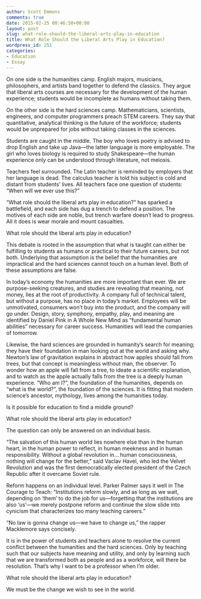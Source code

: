 ```yaml
---
author: Scott Emmons
comments: true
date: 2015-02-25 00:46:50+00:00
layout: post
slug: what-role-should-the-liberal-arts-play-in-education
title: What Role Should the Liberal Arts Play in Education?
wordpress_id: 251
categories:
- Education
- Essay
---
```


On one side is the humanities camp. English majors, musicians, philosophers, and artists band together to defend the classics. They argue that liberal arts courses are necessary for the development of the human experience; students would be incomplete as humans without taking them.

On the other side is the hard sciences camp. Mathematicians, scientists, engineers, and computer programmers preach STEM careers. They say that quantitative, analytical thinking is the future of the workforce; students would be unprepared for jobs without taking classes in the sciences.

Students are caught in the middle. The boy who loves poetry is advised to drop English and take up Java—the latter language is more employable. The girl who loves biology is required to study Shakespeare—the human experience only can be understood through literature, not meiosis.

Teachers feel surrounded. The Latin teacher is reminded by employers that her language is dead. The calculus teacher is told his subject is cold and distant from students’ lives. All teachers face one question of students: “When will we ever use this?”

“What role should the liberal arts play in education?” has sparked a battlefield, and each side has dug a trench to defend a position. The motives of each side are noble, but trench warfare doesn’t lead to progress. All it does is wear morale and mount casualties.

What role should the liberal arts play in education?

This debate is rooted in the assumption that what is taught can either be fulfilling to students as humans or practical to their future careers, but not both. Underlying that assumption is the belief that the humanities are impractical and the hard sciences cannot touch on a human level. Both of these assumptions are false.

In today’s economy the humanities are more important than ever. We are purpose-seeking creatures, and studies are revealing that meaning, not money, lies at the root of productivity. A company full of technical talent, but without a purpose, has no place in today’s market. Employees will be unmotivated, consumers won’t buy into the product, and the company will go under. Design, story, symphony, empathy, play, and meaning are identified by Daniel Pink in A Whole New Mind as “fundamental human abilities” necessary for career success. Humanities will lead the companies of tomorrow. 

Likewise, the hard sciences are grounded in humanity’s search for meaning; they have their foundation in man looking out at the world and asking why. Newton’s law of gravitation explains in abstract how apples should fall from trees, but that concept is meaningless without man, the observer. To wonder how an apple will fall from a tree, to ideate a scientific explanation, and to watch as the apple actually falls from the tree is a deeply human experience. “Who am I?”, the foundation of the humanities, depends on “what is the world?”, the foundation of the sciences. It is fitting that modern science’s ancestor, mythology, lives among the humanities today.

Is it possible for education to find a middle ground?

What role should the liberal arts play in education?

The question can only be answered on an individual basis.

“The salvation of this human world lies nowhere else than in the human heart, in the human power to reflect, in human meekness and in human responsibility. Without a global revolution in… human consciousness, nothing will change for the better,” said Vaclav Havel, who led the Velvet Revolution and was the first democratically elected president of the Czech Republic after it overcame Soviet rule.

Reform happens on an individual level. Parker Palmer says it well in The Courage to Teach: “Institutions reform slowly, and as long as we wait, depending on ‘them’ to do the job for us—forgetting that the institutions are also ‘us’—we merely postpone reform and continue the slow slide into cynicism that characterizes too many teaching careers.”

“No law is gonna change us—we have to change us,” the rapper Macklemore says concisely.

It is in the power of students and teachers alone to resolve the current conflict between the humanities and the hard sciences. Only by teaching such that our subjects have meaning and utility, and only by learning such that we are transformed both as people and as a workforce, will there be resolution. That’s why I want to be a professor when I’m older.

What role should the liberal arts play in education?

We must be the change we wish to see in the world.
